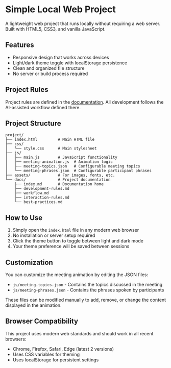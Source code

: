 <!-- Copyright (c) 2023 Ralf Grawunder -->

# Simple Local Web Project

A lightweight web project that runs locally without requiring a web server. Built with HTML5, CSS3, and vanilla JavaScript.

## Features

- Responsive design that works across devices
- Light/dark theme toggle with localStorage persistence
- Clean and organized file structure
- No server or build process required

## Project Rules

Project rules are defined in the [documentation](docs/index.md). All development follows the AI-assisted workflow defined there.

## Project Structure

```
project/
├── index.html         # Main HTML file
├── css/
│   └── style.css      # Main stylesheet
├── js/
│   ├── main.js        # JavaScript functionality
│   ├── meeting-animation.js  # Animation logic
│   ├── meeting-topics.json   # Configurable meeting topics
│   └── meeting-phrases.json  # Configurable participant phrases
├── assets/            # For images, fonts, etc.
└── docs/              # Project documentation
    ├── index.md       # Documentation home
    ├── development-rules.md
    ├── workflow.md
    ├── interaction-rules.md
    └── best-practices.md
```

## How to Use

1. Simply open the `index.html` file in any modern web browser
2. No installation or server setup required
3. Click the theme button to toggle between light and dark mode
4. Your theme preference will be saved between sessions

## Customization

You can customize the meeting animation by editing the JSON files:

- `js/meeting-topics.json` - Contains the topics discussed in the meeting
- `js/meeting-phrases.json` - Contains the phrases spoken by participants

These files can be modified manually to add, remove, or change the content displayed in the animation.

## Browser Compatibility

This project uses modern web standards and should work in all recent browsers:
- Chrome, Firefox, Safari, Edge (latest 2 versions)
- Uses CSS variables for theming
- Uses localStorage for persistent settings 